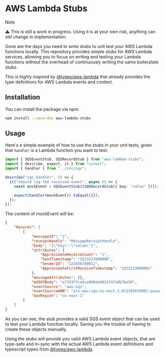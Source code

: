 # AWS Lambda Stubs

> [!NOTE]
>  ⚠️  This is still a work in progress. Using it is at your own risk, anything can still change in implementation.

Gone are the days you need to write stubs to unit test your AWS Lambda functions locally. This repository provides simple stubs for AWS Lambda services, allowing you to focus on writing and testing your Lambda functions without the overhead of continuously writing the same boilerplate stubs.

This is highly inspired by [@types/aws-lambda](https://github.com/DefinitelyTyped/DefinitelyTyped/tree/master/types/aws-lambda) that already provides the type definitions for AWS Lambda events and context.

## Installation

You can install the package via npm:

```bash
npm install --save-dev aws-lambda-stubs
```

## Usage

Here's a simple example of how to use the stubs in your unit tests, given that `handler` is a Lambda function you want to test:

```typescript
import { SQSEventStub, SQSRecordStub } from "aws-lambda-stubs";
import { describe, expect, it } from "vitest";
import { handler } from "../src/sqs";

describe("sqs handler", () => {
  it("should log the received event", async () => {
    const mockEvent = SQSEventStub([SQSRecordStub({ key: "value" })]);

    expect(handler(mockEvent)).toEqual({});
  });
});
```

The content of mockEvent will be:

```json
{
	"Records": [
		{
			"messageId": "1",
			"receiptHandle": "MessageReceiptHandle",
			"body": "{\"key\":\"value\"}",
			"attributes": {
				"ApproximateReceiveCount": "1",
				"SentTimestamp": "1523232000000",
				"SenderId": "123456789012",
				"ApproximateFirstReceiveTimestamp": "1523232000001"
			},
			"messageAttributes": {},
			"md5OfBody": "a7353f7cddce808de0032747a0b7be50",
			"eventSource": "aws:sqs",
			"eventSourceARN": "arn:aws:sqs:us-east-1:012345678901:queue-name",
			"awsRegion": "us-east-1"
		}
	]
}
```

As you can see, the stub provides a valid SQS event object that can be used to test your Lambda function locally. Saving you the trouble of having to create these objects manually.


Using the stubs will provide you valid AWS Lambda event objects, that are type-safe and in-sync with the actual AWS Lambda event definitions and typescript types from [@types/aws-lambda](https://github.com/DefinitelyTyped/DefinitelyTyped/tree/master/types/aws-lambda).

